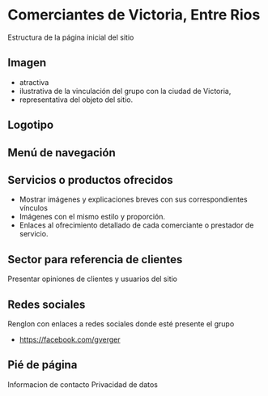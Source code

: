 # Comerciantes de Victoria, Entre Rios

Estructura de la página inicial del sitio

## Imagen 
* atractiva
* ilustrativa de la vinculación del grupo con la ciudad de Victoria,
* representativa del objeto del sitio.

## Logotipo

## Menú de navegación

## Servicios o productos ofrecidos

* Mostrar imágenes y explicaciones breves con sus correspondientes vínculos
* Imágenes con el mismo estilo y proporción.
* Enlaces al ofrecimiento detallado de cada comerciante o prestador de servicio.

## Sector para referencia de clientes

Presentar opiniones de clientes y usuarios del sitio

## Redes sociales
Renglon con enlaces a redes sociales donde esté presente el grupo
- https://facebook.com/gverger

## Pié de página

Informacion de contacto
Privacidad de datos
